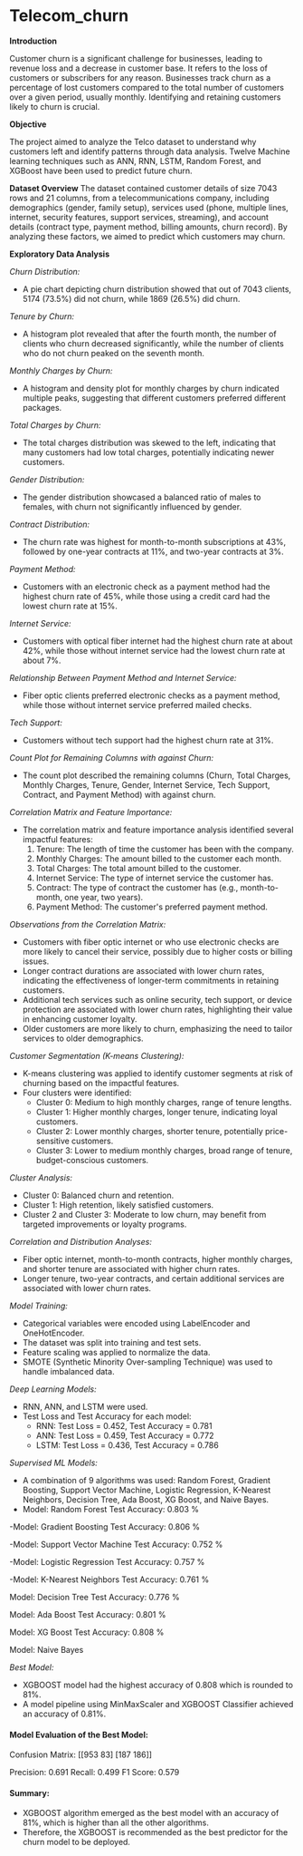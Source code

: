 # Telecom_churn
**Introduction**

Customer churn is a significant challenge for businesses, leading to revenue loss and a decrease in customer base. It refers to the loss of customers or subscribers for any reason. Businesses track churn as a percentage of lost customers compared to the total number of customers over a given period, usually monthly. Identifying and retaining customers likely to churn is crucial. 

**Objective**

The project aimed to analyze the Telco dataset to understand why customers left and identify patterns through data analysis. Twelve Machine learning techniques such as ANN, RNN, LSTM, Random Forest, and XGBoost have been used to predict future churn.

**Dataset Overview**
The dataset contained customer details of size 7043 rows and 21 columns, from a telecommunications company, including demographics (gender, family setup), services used (phone, multiple lines, internet, security features, support services, streaming), and account details (contract type, payment method, billing amounts, churn record). By analyzing these factors, we aimed to predict which customers may churn.

**Exploratory Data Analysis**

*Churn Distribution:*
- A pie chart depicting churn distribution showed that out of 7043 clients, 5174 (73.5%) did not churn, while 1869 (26.5%) did churn.

*Tenure by Churn:*
- A histogram plot revealed that after the fourth month, the number of clients who churn decreased significantly, while the number of clients who do not churn peaked on the seventh month.

*Monthly Charges by Churn:*
- A histogram and density plot for monthly charges by churn indicated multiple peaks, suggesting that different customers preferred different packages.

*Total Charges by Churn:*
- The total charges distribution was skewed to the left, indicating that many customers had low total charges, potentially indicating newer customers.

*Gender Distribution:*
- The gender distribution showcased a balanced ratio of males to females, with churn not significantly influenced by gender.

*Contract Distribution:*
- The churn rate was highest for month-to-month subscriptions at 43%, followed by one-year contracts at 11%, and two-year contracts at 3%.

*Payment Method:*
- Customers with an electronic check as a payment method had the highest churn rate of 45%, while those using a credit card had the lowest churn rate at 15%.

*Internet Service:*
- Customers with optical fiber internet had the highest churn rate at about 42%, while those without internet service had the lowest churn rate at about 7%.

*Relationship Between Payment Method and Internet Service:*
- Fiber optic clients preferred electronic checks as a payment method, while those without internet service preferred mailed checks.

*Tech Support:*
- Customers without tech support had the highest churn rate at 31%.

*Count Plot for Remaining Columns with against Churn:*
- The count plot described the remaining columns (Churn, Total Charges, Monthly Charges, Tenure, Gender, Internet Service, Tech Support, Contract, and Payment Method) with against churn.

*Correlation Matrix and Feature Importance:*
- The correlation matrix and feature importance analysis identified several impactful features:
  1. Tenure: The length of time the customer has been with the company.
  2. Monthly Charges: The amount billed to the customer each month.
  3. Total Charges: The total amount billed to the customer.
  4. Internet Service: The type of internet service the customer has.
  5. Contract: The type of contract the customer has (e.g., month-to-month, one year, two years).
  6. Payment Method: The customer's preferred payment method.

*Observations from the Correlation Matrix:*
- Customers with fiber optic internet or who use electronic checks are more likely to cancel their service, possibly due to higher costs or billing issues.
- Longer contract durations are associated with lower churn rates, indicating the effectiveness of longer-term commitments in retaining customers.
- Additional tech services such as online security, tech support, or device protection are associated with lower churn rates, highlighting their value in enhancing customer loyalty.
- Older customers are more likely to churn, emphasizing the need to tailor services to older demographics.

*Customer Segmentation (K-means Clustering):*
- K-means clustering was applied to identify customer segments at risk of churning based on the impactful features.
- Four clusters were identified:
  - Cluster 0: Medium to high monthly charges, range of tenure lengths.
  - Cluster 1: Higher monthly charges, longer tenure, indicating loyal customers.
  - Cluster 2: Lower monthly charges, shorter tenure, potentially price-sensitive customers.
  - Cluster 3: Lower to medium monthly charges, broad range of tenure, budget-conscious customers.

*Cluster Analysis:*
- Cluster 0: Balanced churn and retention.
- Cluster 1: High retention, likely satisfied customers.
- Cluster 2 and Cluster 3: Moderate to low churn, may benefit from targeted improvements or loyalty programs.

*Correlation and Distribution Analyses:*
- Fiber optic internet, month-to-month contracts, higher monthly charges, and shorter tenure are associated with higher churn rates.
- Longer tenure, two-year contracts, and certain additional services are associated with lower churn rates.

*Model Training:*
- Categorical variables were encoded using LabelEncoder and OneHotEncoder.
- The dataset was split into training and test sets.
- Feature scaling was applied to normalize the data.
- SMOTE (Synthetic Minority Over-sampling Technique) was used to handle imbalanced data.

*Deep Learning Models:*
- RNN, ANN, and LSTM were used.
- Test Loss and Test Accuracy for each model:
  - RNN: Test Loss = 0.452, Test Accuracy = 0.781
  - ANN: Test Loss = 0.459, Test Accuracy = 0.772
  - LSTM: Test Loss = 0.436, Test Accuracy = 0.786

*Supervised ML Models:*
- A combination of 9 algorithms was used: Random Forest, Gradient Boosting, Support Vector Machine, Logistic Regression, K-Nearest Neighbors, Decision Tree, Ada Boost, XG Boost, and Naive Bayes.
- Model: Random Forest
Test Accuracy: 0.803 %

-Model: Gradient Boosting
Test Accuracy: 0.806 %

-Model: Support Vector Machine
Test Accuracy: 0.752 %

-Model: Logistic Regression
Test Accuracy: 0.757 %

-Model: K-Nearest Neighbors
Test Accuracy: 0.761 %

Model: Decision Tree
Test Accuracy: 0.776 %

Model: Ada Boost
Test Accuracy: 0.801 %

Model: XG Boost
Test Accuracy: 0.808 %

Model: Naive Bayes

*Best Model:*
- XGBOOST model had the highest accuracy of 0.808 which is rounded to 81%.
- A model pipeline using MinMaxScaler and XGBOOST Classifier achieved an accuracy of 0.81%.

#### Model Evaluation of the Best Model:
Confusion Matrix:
[[953  83]
 [187 186]]

Precision: 0.691
Recall: 0.499
F1 Score: 0.579

#### Summary:
- XGBOOST algorithm emerged as the best model with an accuracy of 81%, which is higher than all the other algorithms.
- Therefore, the XGBOOST is recommended as the best predictor for the churn model to be deployed.
